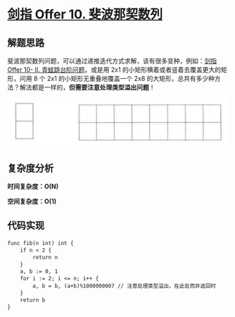 # [剑指 Offer 10. 斐波那契数列](https://leetcode-cn.com/problems/fei-bo-na-qi-shu-lie-lcof/)

## 解题思路

斐波那契数列问题，可以通过递推迭代方式求解，该有很多变种，例如：[剑指 Offer 10- II. 青蛙跳台阶问题](https://leetcode-cn.com/problems/qing-wa-tiao-tai-jie-wen-ti-lcof/)。或是用 2x1 的小矩形横着或者竖着去覆盖更大的矩形，问用 8 个 2x1 的小矩形无重叠地覆盖一个 2x8 的大矩形，总共有多少种方法？解法都是一样的，**但需要注意处理类型溢出问题**！

![4CFF639A-1E3C-42EA-8141-988A9EB46862](images/4CFF639A-1E3C-42EA-8141-988A9EB46862.png)

## 复杂度分析

**时间复杂度：O(N)**

**空间复杂度：O(1)** 

## 代码实现

```golang
func fib(n int) int {
	if n < 2 {
		return n
	}
	a, b := 0, 1
	for i := 2; i <= n; i++ {
		a, b = b, (a+b)%1000000007 // 注意处理类型溢出，在此处而非返回时
	}
	return b
}
```